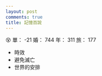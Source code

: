 ```yaml
---
layout: post
comments: true
title: 記憶百說
---
```


:dizzy_face: 單： -21 婚： 744 年： 311 旅： 177

- 時效
- 避免滅亡
- 世界的安排

